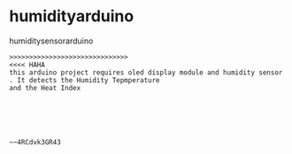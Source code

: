 # humidityarduino
humiditysensorarduino

    >>>>>>>>>>>>>>>>>>>>>>>>>>>>>>
    <<<< HAHA
    this arduino project requires oled display module and humidity sensor . It detects the Humidity Tepmperature
    and the Heat Index






    ~~4RCdvk3GR43

